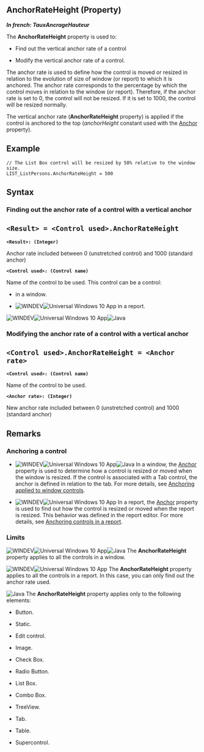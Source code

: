 


## AnchorRateHeight (Property)

***In french: TauxAncrageHauteur***
	



<a name="XUse"></a>
<a name="Use"></a>
<a name="description"></a>
The **AnchorRateHeight** property is used to:

- Find out the vertical anchor rate of a control

- Modify the vertical anchor rate of a control.




The anchor rate is used to define how the control is moved or resized in relation to the evolution of size of window (or report) to which it is anchored. The anchor rate corresponds to the percentage by which the control moves in relation to the window (or report). Therefore, if the anchor rate is set to 0, the control will not be resized. If it is set to 1000, the control will be resized normally.

The vertical anchor rate (**AnchorRateHeight** property) is applied if the control is anchored to the top (*anchorHeight* constant used with the [Anchor](../Proprietes/2510001.md) property).


<a name="Example1"></a>
<a name="sample_code"></a>

## Example


```wl
// The List Box control will be resized by 50% relative to the window size.
LIST_ListPersons.AnchorRateHeight = 500
```

<a name="XSYNTAX"></a>
<a name="SYNTAX1"></a>

## Syntax

### Finding out the anchor rate of a control with a vertical anchor

`<Result> = <Control used>.AnchorRateHeight`
---

**`<Result>: (Integer)`**

Anchor rate included between 0 (unstretched control) and 1000 (standard anchor)

**`<Control used>: (Control name)`**

Name of the control to be used. This control can be a control: 

- in a window.

- ![WINDEV](https://doc.pcsoft.fr/ext/images/us/WD.png)![Universal Windows 10 App](https://doc.pcsoft.fr/ext/images/us/UNIVERSALAPP.png) in a report.





<a name="SYNTAX2"></a>
![WINDEV](https://doc.pcsoft.fr/ext/images/us/WD.png)![Universal Windows 10 App](https://doc.pcsoft.fr/ext/images/us/UNIVERSALAPP.png)![Java](https://doc.pcsoft.fr/ext/images/us/JAVA.png) 
### Modifying the anchor rate of a control with a vertical anchor

`<Control used>.AnchorRateHeight = <Anchor rate>`
---

**`<Control used>: (Control name)`**

Name of the control to be used.

**`<Anchor rate>: (Integer)`**

New anchor rate included between 0 (unstretched control) and 1000 (standard anchor)  



<a name="NOTE0"></a>
<a name="NOTE0_1"></a>

## Remarks


### Anchoring a control
<a name="anchoring_control_ELTPARAGRAPHE000103"></a>

- ![WINDEV](https://doc.pcsoft.fr/ext/images/us/WD.png)![Universal Windows 10 App](https://doc.pcsoft.fr/ext/images/us/UNIVERSALAPP.png)![Java](https://doc.pcsoft.fr/ext/images/us/JAVA.png) In a window, the [Anchor](../Proprietes/2510001.md) property is used to determine how a control is resized or moved when the window is resized. If the control is associated with a Tab control, the anchor is defined in relation to the tab. 
	For more details, see [Anchoring applied to window controls](../WDChamp/2026002.md). 

- ![WINDEV](https://doc.pcsoft.fr/ext/images/us/WD.png)![Universal Windows 10 App](https://doc.pcsoft.fr/ext/images/us/UNIVERSALAPP.png) In a report, the [Anchor](../Proprietes/2510001.md) property is used to find out how the control is resized or moved when the report is resized. This behavior was defined in the report editor. 
	For more details, see [Anchoring controls in a report](../WDChamp/1013298.md). 



<a name="NOTE0_2"></a>


### Limits
<a name="limits_ELTPARAGRAPHE000133"></a>

![WINDEV](https://doc.pcsoft.fr/ext/images/us/WD.png)![Universal Windows 10 App](https://doc.pcsoft.fr/ext/images/us/UNIVERSALAPP.png)![Java](https://doc.pcsoft.fr/ext/images/us/JAVA.png) The **AnchorRateHeight** property applies to all the controls in a window.

![WINDEV](https://doc.pcsoft.fr/ext/images/us/WD.png)![Universal Windows 10 App](https://doc.pcsoft.fr/ext/images/us/UNIVERSALAPP.png) The **AnchorRateHeight** property applies to all the controls in a report. In this case, you can only find out the anchor rate used.

![Java](https://doc.pcsoft.fr/ext/images/us/JAVA.png) The **AnchorRateHeight** property applies only to the following elements:

- Button.

- Static.

- Edit control.

- Image.

- Check Box.

- Radio Button.

- List Box.

- Combo Box.

- TreeView.

- Tab.

- Table.

- Supercontrol.






